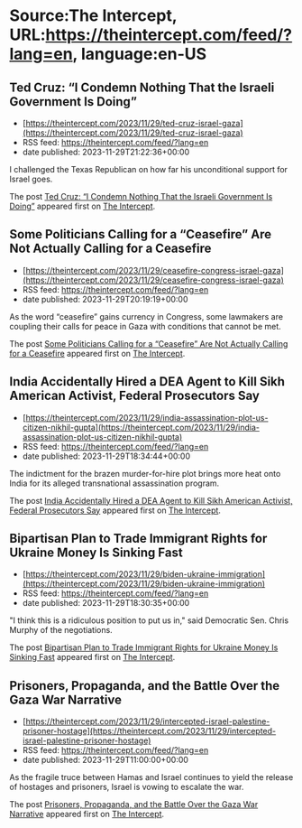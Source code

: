 # Source:The Intercept, URL:https://theintercept.com/feed/?lang=en, language:en-US

## Ted Cruz: “I Condemn Nothing That the Israeli Government Is Doing”
 - [https://theintercept.com/2023/11/29/ted-cruz-israel-gaza](https://theintercept.com/2023/11/29/ted-cruz-israel-gaza)
 - RSS feed: https://theintercept.com/feed/?lang=en
 - date published: 2023-11-29T21:22:36+00:00

<p>I challenged the Texas Republican on how far his unconditional support for Israel goes.</p>
<p>The post <a href="https://theintercept.com/2023/11/29/ted-cruz-israel-gaza/" rel="nofollow">Ted Cruz: “I Condemn Nothing That the Israeli Government Is Doing”</a> appeared first on <a href="https://theintercept.com" rel="nofollow">The Intercept</a>.</p>

## Some Politicians Calling for a “Ceasefire” Are Not Actually Calling for a Ceasefire
 - [https://theintercept.com/2023/11/29/ceasefire-congress-israel-gaza](https://theintercept.com/2023/11/29/ceasefire-congress-israel-gaza)
 - RSS feed: https://theintercept.com/feed/?lang=en
 - date published: 2023-11-29T20:19:19+00:00

<p>As the word “ceasefire” gains currency in Congress, some lawmakers are coupling their calls for peace in Gaza with conditions that cannot be met.</p>
<p>The post <a href="https://theintercept.com/2023/11/29/ceasefire-congress-israel-gaza/" rel="nofollow">Some Politicians Calling for a “Ceasefire” Are Not Actually Calling for a Ceasefire</a> appeared first on <a href="https://theintercept.com" rel="nofollow">The Intercept</a>.</p>

## India Accidentally Hired a DEA Agent to Kill Sikh American Activist, Federal Prosecutors Say
 - [https://theintercept.com/2023/11/29/india-assassination-plot-us-citizen-nikhil-gupta](https://theintercept.com/2023/11/29/india-assassination-plot-us-citizen-nikhil-gupta)
 - RSS feed: https://theintercept.com/feed/?lang=en
 - date published: 2023-11-29T18:34:44+00:00

<p>The indictment for the brazen murder-for-hire plot brings more heat onto India for its alleged transnational assassination program.</p>
<p>The post <a href="https://theintercept.com/2023/11/29/india-assassination-plot-us-citizen-nikhil-gupta/" rel="nofollow">India Accidentally Hired a DEA Agent to Kill Sikh American Activist, Federal Prosecutors Say</a> appeared first on <a href="https://theintercept.com" rel="nofollow">The Intercept</a>.</p>

## Bipartisan Plan to Trade Immigrant Rights for Ukraine Money Is Sinking Fast
 - [https://theintercept.com/2023/11/29/biden-ukraine-immigration](https://theintercept.com/2023/11/29/biden-ukraine-immigration)
 - RSS feed: https://theintercept.com/feed/?lang=en
 - date published: 2023-11-29T18:30:35+00:00

<p>"I think this is a ridiculous position to put us in," said Democratic Sen. Chris Murphy of the negotiations.</p>
<p>The post <a href="https://theintercept.com/2023/11/29/biden-ukraine-immigration/" rel="nofollow">Bipartisan Plan to Trade Immigrant Rights for Ukraine Money Is Sinking Fast</a> appeared first on <a href="https://theintercept.com" rel="nofollow">The Intercept</a>.</p>

## Prisoners, Propaganda, and the Battle Over the Gaza War Narrative
 - [https://theintercept.com/2023/11/29/intercepted-israel-palestine-prisoner-hostage](https://theintercept.com/2023/11/29/intercepted-israel-palestine-prisoner-hostage)
 - RSS feed: https://theintercept.com/feed/?lang=en
 - date published: 2023-11-29T11:00:00+00:00

<p>As the fragile truce between Hamas and Israel continues to yield the release of hostages and prisoners, Israel is vowing to escalate the war.</p>
<p>The post <a href="https://theintercept.com/2023/11/29/intercepted-israel-palestine-prisoner-hostage/" rel="nofollow">Prisoners, Propaganda, and the Battle Over the Gaza War Narrative</a> appeared first on <a href="https://theintercept.com" rel="nofollow">The Intercept</a>.</p>


